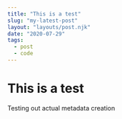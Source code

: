 ```yaml
---
title: "This is a test"
slug: "my-latest-post"
layout: "layouts/post.njk"
date: "2020-07-29"
tags:
  - post
  - code
---
```


# This is a test

Testing out actual metadata creation